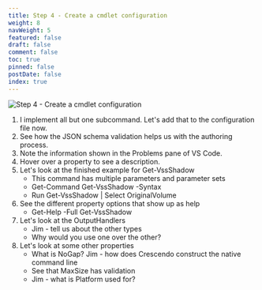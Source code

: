 ```yaml
---
title: Step 4 - Create a cmdlet configuration
weight: 8
navWeight: 5
featured: false
draft: false
comment: false
toc: true
pinned: false
postDate: false
index: true
---
```

<!-- markdownlint-disable MD041 -->
![Step 4 - Create a cmdlet configuration](images/crescendo/slide08.png)

1. I implement all but one subcommand. Let's add that to the configuration file now.
1. See how the JSON schema validation helps us with the authoring process.
1. Note the information shown in the Problems pane of VS Code.
1. Hover over a property to see a description.
1. Let's look at the finished example for Get-VssShadow
   - This command has multiple parameters and parameter sets
   - Get-Command Get-VssShadow -Syntax
   - Run Get-VssShadow | Select OriginalVolume
1. See the different property options that show up as help
   - Get-Help -Full Get-VssShadow
1. Let's look at the OutputHandlers
   - Jim - tell us about the other types
   - Why would you use one over the other?
1. Let's look at some other properties
   - What is NoGap? Jim - how does Crescendo construct the native command line
   - See that MaxSize has validation
   - Jim - what is Platform used for?
